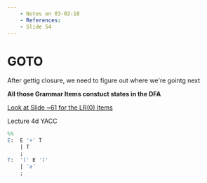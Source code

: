 ```yaml
---
    - Notes on 03-02-18
    - References:
    - Slide 54
---
```


# GOTO

After gettig closure, we need to figure out where we're gointg next

**All those Grammar Items constuct states in the DFA**

[Look at Slide ~61 for the LR(0) Items]()

Lecture 4d YACC

```y
%%
E:  E '+' T
    | T
    ;
T:  '(' E ')'
    | 'a'
    ;
```
